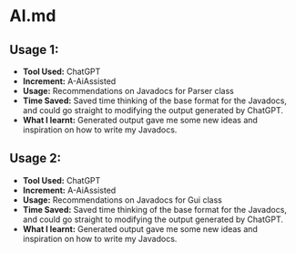 # AI.md

## Usage 1:
- **Tool Used:** ChatGPT
- **Increment:** A-AiAssisted
- **Usage:** Recommendations on Javadocs for Parser class
- **Time Saved:** Saved time thinking of the base format for the Javadocs, and could go straight to modifying the output generated by ChatGPT.
- **What I learnt:** Generated output gave me some new ideas and inspiration on how to write my Javadocs.

## Usage 2:
- **Tool Used:** ChatGPT
- **Increment:** A-AiAssisted
- **Usage:** Recommendations on Javadocs for Gui class
- **Time Saved:** Saved time thinking of the base format for the Javadocs, and could go straight to modifying the output generated by ChatGPT.
- **What I learnt:** Generated output gave me some new ideas and inspiration on how to write my Javadocs.
